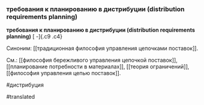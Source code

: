 ### требования к планированию в дистрибуции (distribution requirements planning)

**требования к планированию в дистрибуции (distribution requirements planning)** [ -]{.c9 .c4}

Синоним: [[традиционная философия управления цепочками поставок]].

См.: [[философия бережливого управления цепочкой поставок]], [[планирование потребности в материалах]], [[теория ограничений]], [[философия управления цепью поставок]].

#дистрибуция

#translated
